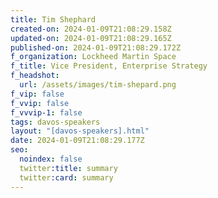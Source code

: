 ```yaml
---
title: Tim Shephard
created-on: 2024-01-09T21:08:29.158Z
updated-on: 2024-01-09T21:08:29.165Z
published-on: 2024-01-09T21:08:29.172Z
f_organization: Lockheed Martin Space
f_title: Vice President, Enterprise Strategy
f_headshot:
  url: /assets/images/tim-shepard.png
f_vip: false
f_vvip: false
f_vvvip-1: false
tags: davos-speakers
layout: "[davos-speakers].html"
date: 2024-01-09T21:08:29.177Z
seo:
  noindex: false
  twitter:title: summary
  twitter:card: summary
---
```

